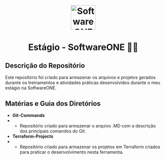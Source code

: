 <h1 align="center">
	<img alt="SoftwareONE Logo" height="80" title="SoftwareONE Logo" src="https://avatars.githubusercontent.com/u/74918087?s=200&v=4" />
</h1>

<h1 align="center">
	Estágio - SoftwareONE 👨‍💻
</h1>

## Descrição do Repositório

Este repositório foi criado para armazenar os arquivos e projetos gerados durante os treinamentos e atividades práticas desenvolvidos durante o meu estágio na SoftwareONE.

## Matérias e Guia dos Diretórios

- **Git-Commands**
- - Repositório criado para armazenar o arquivo .MD com a descrição dos principais comandos do Git.
- **Terraform-Projects**
- - Repositório criado para armazenar os projetos em Terraform criados para praticar o desenvolvimento nesta ferramenta.
